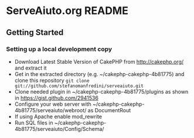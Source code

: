 ServeAiuto.org README
=====================
Getting Started
---------------
### Setting up a local development copy

+ Download Latest Stable Version of CakePHP from http://cakephp.org/ and extract it
+ Get in the extracted directory (e.g. ~/cakephp-cakephp-4b81775) and clone this repository
  ``git clone git://github.com/stefanomanfredini/serveaiuto.git``
+ Clone needed plugin in ~/cakephp-cakephp-4b81775/plugins as shown in https://gist.github.com/2941536
+ Configure your web server with ~/cakephp-cakephp-4b81775/serveaiuto/webroot/ as DocumentRout
+ If using Apache enable mod_rewrite
+ Run SQL files in ~/cakephp-cakephp-4b81775/serveaiuto/Config/Schema/